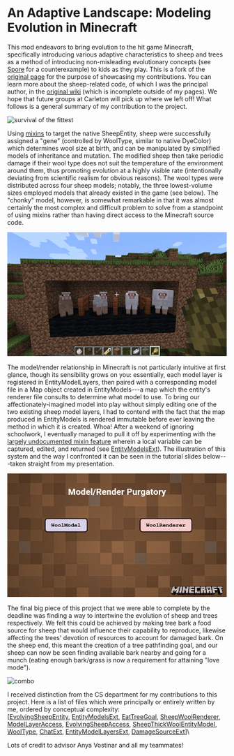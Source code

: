# An Adaptive Landscape: Modeling Evolution in Minecraft
This mod endeavors to bring evolution to the hit game Minecraft, specifically introducing various adaptive characteristics to sheep and trees as a method of introducing non-misleading evolutionary concepts (see [Spore](https://en.wikipedia.org/wiki/Spore_(2008_video_game)) for a counterexample) to kids as they play. This is a fork of the [original page](https://github.com/anyaevostinar/minecraft-sheep-evolution) for the purpose of showcasing my contributions. You can learn more about the sheep-related code, of which I was the principal author, in the [original wiki](https://github.com/anyaevostinar/minecraft-sheep-evolution/wiki/Sheep-Overview) (which is incomplete outside of my pages). We hope that future groups at Carleton will pick up where we left off! What follows is a general summary of my contribution to the project.

![survival of the fittest](images/survfittest.gif)

Using [mixins](https://github.com/SpongePowered/Mixin/wiki) to target the native SheepEntity, sheep were successfully assigned a "gene" (controlled by WoolType, similar to native DyeColor) which determines wool size at birth, and can be manipulated by simplified models of inheritance and mutation. The modified sheep then take periodic damage if their wool type does not suit the temperature of the environment around them, thus promoting evolution at a highly visible rate (intentionally deviating from scientific realism for obvious reasons). The wool types were distributed across four sheep models; notably, the three lowest-volume sizes employed models that already existed in the game (see below). The "chonky" model, however, is somewhat remarkable in that it was almost certainly the most complex and difficult problem to solve from a standpoint of using mixins rather than having direct access to the Minecraft source code.

![models](images/models.gif)

The model/render relationship in Minecraft is not particularly intuitive at first glance, though its sensibility grows on you:  essentially, each model layer is registered in EntityModelLayers, then paired with a corresponding model file in a Map object created in EntityModels---a map which the entity's renderer file consults to determine what model to use. To bring our affectionately-imagined model into play without simply editing one of the two existing sheep model layers, I had to contend with the fact that the map produced in EntityModels is rendered immutable before ever leaving the method in which it is created. Whoa! After a weekend of ignoring schoolwork, I eventually managed to pull it off by experimenting with the [largely undocumented mixin feature](https://github.com/SpongePowered/Mixin/wiki/Advanced-Mixin-Usage---Capture-Locals) wherein a local variable can be captured, edited, and returned (see [EntityModelsExt](https://github.com/kenyonnystrom/minecraft-evolution-mod/blob/master/src/main/java/evo/mod/rendering/mixins/EntityModelsExt.java)). The illustration of this system and the way I confronted it can be seen in the tutorial slides below---taken straight from my presentation.

![tutorial](images/tuto.gif)

The final big piece of this project that we were able to complete by the deadline was finding a way to intertwine the evolution of sheep and trees respectively. We felt this could be achieved by making tree bark a food source for sheep that would influence their capability to reproduce, likewise affecting the trees' devotion of resources to account for damaged bark. On the sheep end, this meant the creation of a tree pathfinding goal, and our sheep can now be seen finding available bark nearby and going for a munch (eating enough bark/grass is now a requirement for attaining "love mode"). 

![combo](images/combo.gif)

I received distinction from the CS department for my contributions to this project. Here is a list of files which were principally or entirely written by me, ordered by conceptual complexity:\
\[[EvolvingSheepEntity](https://github.com/kenyonnystrom/minecraft-evolution-mod/blob/master/src/main/java/evo/mod/sheep/mixins/EvolvingSheepEntity.java), [EntityModelsExt](https://github.com/kenyonnystrom/minecraft-evolution-mod/blob/master/src/main/java/evo/mod/rendering/mixins/EntityModelsExt.java), [EatTreeGoal](https://github.com/kenyonnystrom/minecraft-evolution-mod/blob/master/src/main/java/evo/mod/sheep/EatTreeGoal.java), [SheepWoolRenderer](https://github.com/kenyonnystrom/minecraft-evolution-mod/blob/master/src/main/java/evo/mod/rendering/mixins/SheepWoolRenderer.java), [ModelLayerAccess](https://github.com/kenyonnystrom/minecraft-evolution-mod/blob/master/src/main/java/evo/mod/rendering/mixins/ModelLayerAccess.java), [EvolvingSheepAccess](https://github.com/kenyonnystrom/minecraft-evolution-mod/blob/master/src/main/java/evo/mod/sheep/EvolvingSheepAccess.java), [SheepThickWoolEntityModel](https://github.com/kenyonnystrom/minecraft-evolution-mod/blob/master/src/main/java/evo/mod/rendering/SheepThickWoolEntityModel.java), [WoolType](https://github.com/kenyonnystrom/minecraft-evolution-mod/blob/master/src/main/java/evo/mod/features/WoolType.java), [ChatExt](https://github.com/kenyonnystrom/minecraft-evolution-mod/blob/master/src/main/java/evo/mod/features/ChatExt.java), [EntityModelLayersExt](https://github.com/kenyonnystrom/minecraft-evolution-mod/blob/master/src/main/java/evo/mod/rendering/EntityModelLayersExt.java), [DamageSourceExt](https://github.com/kenyonnystrom/minecraft-evolution-mod/blob/master/src/main/java/evo/mod/features/DamageSourceExt.java)\]\

Lots of credit to advisor Anya Vostinar and all my teammates!
